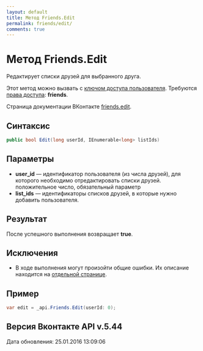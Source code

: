 ```yaml
---
layout: default
title: Метод Friends.Edit
permalink: friends/edit/
comments: true
---
```

# Метод Friends.Edit
Редактирует списки друзей для выбранного друга.

Этот метод можно вызвать с [ключом доступа пользователя](https://vk.com/dev/access_token). Требуются [права доступа](https://vk.com/dev/permissions): **friends**.

Страница документации ВКонтакте [friends.edit](https://vk.com/dev/friends.edit).

## Синтаксис
``` csharp
public bool Edit(long userId, IEnumerable<long> listIds)
```

## Параметры
+ **user_id** — идентификатор пользователя (из числа друзей), для которого необходимо отредактировать списки друзей. положительное число, обязательный параметр
+ **list_ids** — идентификаторы списков друзей, в которые нужно добавить пользователя. 

## Результат
После успешного выполнения возвращает **true**.

## Исключения
+ В ходе выполнения могут произойти общие ошибки. Их описание находится на [отдельной странице](https://vk.com/dev/errors).

## Пример
``` csharp
var edit = _api.Friends.Edit(userId: 0);
```

## Версия Вконтакте API v.5.44
Дата обновления: 25.01.2016 13:09:06
